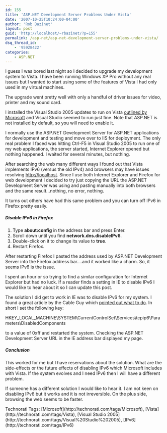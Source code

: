 ```yaml
---
id: 155
title: 'ASP.NET Development Server Problems Under Vista'
date: '2007-10-25T10:24:00-04:00'
author: 'Rob Bazinet'
layout: post
guid: 'http://localhost/~rbazinet/?p=155'
permalink: /asp-net/asp-net-development-server-problems-under-vista/
dsq_thread_id:
    - '95928422'
categories:
    - ASP.NET
---
```


I guess I was bored last night so I decided to upgrade my development system to Vista. I have been running Windows XP Pro without any real issues but I wanted to start using some of the features of Vista I had only used in my virtual machines.

The upgrade went pretty well with only a handful of driver issues for video, printer and my sound card.

I installed the Visual Studio 2005 updates to run on Vista [outlined by Microsoft](http://msdn2.microsoft.com/en-us/vstudio/aa948853.aspx) and Visual Studio seemed to run just fine. Note that ASP.NET is not installed by default, so you will need to enable it.

I normally use the ASP.NET Development Server for ASP.NET applications for development and testing and move over to IIS for deployment. The only real problem I faced was hitting Ctrl-F5 in Visual Studio 2005 to run one of my web applications, the server started, Internet Explorer opened but nothing happened. I waited for several minutes, but nothing.

After searching the web many different ways I found out that Vista implements IPv6 (versus the old IPv4) and browsers may have issues resolving <http://localhost>. Since I use both Internet Explorer and Firefox for web development I decided to try just copying the URL the ASP.NET Development Server was using and pasting manually into both browsers and the same result...nothing, no error, nothing.

It turns out others have had this same problem and you can turn off IPv6 in Firefox pretty easily.

##### Disable IPv6 in Firefox

1. Type **about:config** in the address bar and press Enter.
2. Scroll down until you find **network.dns.disableIPv6**.
3. Double-click on it to change its value to **true**.
4. Restart Firefox.

After restarting Firefox I pasted the address used by ASP.NET Development Server into the Firefox address bar....and it worked like a charm. So, it seems IPv6 is the issue.

I spent an hour or so trying to find a similar configuration for Internet Explorer but had no luck. If a reader finds a setting in IE to disable IPv6 I would like to hear about it so I can update this post.

The solution I did get to work in IE was to disable IPv6 for my system. I found a great article by the Cable Guy which [pointed out what to do](http://www.microsoft.com/technet/community/columns/cableguy/cg0506.mspx#EAKAC). In short I set the following key:

HKEY\_LOCAL\_MACHINE\\SYSTEM\\CurrentControlSet\\Services\\tcpip6\\Parameters\\DisabledComponents

to a value of 0xff and restarted the system. Checking the ASP.NET Development Server URL in the IE address bar displayed my page.

##### Conclusion

This worked for me but I have reservations about the solution. What are the side-effects or the future effects of disabling IPv6 which Microsoft includes with Vista. If the system evolves and I need IPv6 then I will have a different problem.

If someone has a different solution I would like to hear it. I am not keen on disabling IPv6 but it works and it is not irreversible. On the plus side, browsing the web seems to be faster.

<div class="wlWriterSmartContent" style="display:inline;margin:0;padding:0;">Technorati Tags: [Microsoft](http://technorati.com/tags/Microsoft), [Vista](http://technorati.com/tags/Vista), [Visual Studio 2005](http://technorati.com/tags/Visual%20Studio%202005), [IPv6](http://technorati.com/tags/IPv6)</div>